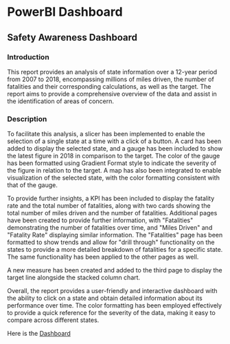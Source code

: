 # PowerBI Dashboard

## Safety Awareness Dashboard

### Introduction

This report provides an analysis of state information over a 12-year period from 2007 to 2018, encompassing millions of miles driven, the number of fatalities and their corresponding calculations, as well as the target. The report aims to provide a comprehensive overview of the data and assist in the identification of areas of concern.

### Description

To facilitate this analysis, a slicer has been implemented to enable the selection of a single state at a time with a click of a button. A card has been added to display the selected state, and a gauge has been included to show the latest figure in 2018 in comparison to the target. The color of the gauge has been formatted using Gradient Format style to indicate the severity of the figure in relation to the target. A map has also been integrated to enable visualization of the selected state, with the color formatting consistent with that of the gauge.

To provide further insights, a KPI has been included to display the fatality rate and the total number of fatalities, along with two cards showing the total number of miles driven and the number of fatalities. Additional pages have been created to provide further information, with "Fatalities" demonstrating the number of fatalities over time, and "Miles Driven" and "Fatality Rate" displaying similar information.
The "Fatalities" page has been formatted to show trends and allow for "drill through" functionality on the states to provide a more detailed breakdown of fatalities for a specific state. The same functionality has been applied to the other pages as well.

A new measure has been created and added to the third page to display the target line alongside the stacked column chart.

Overall, the report provides a user-friendly and interactive dashboard with the ability to click on a state and obtain detailed information about its performance over time. The color formatting has been employed effectively to provide a quick reference for the severity of the data, making it easy to compare across different states.

Here is the [Dashboard](https://app.powerbi.com/groups/me/reports/f0713e29-dc91-4de6-b0ff-e59cb0000079/ReportSection4de471bb91cdaa0eb9eb)